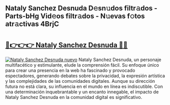 ## Nataly Sanchez Desnuda D𝚎sn𝚞dos filtr𝚊dos - Parts-bHg Vid𝚎os filtr𝚊dos - N𝚞evas f𝚘tos atr𝚊ctivas 4BrjC

# <h2><a href="http://mb3gib0.tromn.icu/?c=Nataly+Sanchez+Desnuda">🔗👉👉👉 Nataly Sanchez Desnuda 🔗🔗</a></h2>

[![Nataly Sanchez Desnuda nuevo](https://i.imgur.com/pEAQMta.gif)](http://mb3gib0.tromn.icu/?c=Nataly+Sanchez+Desnuda)
Nataly Sanchez Desnuda, un personaje multifacético y estimulante, elude la comprensión fácil. Su enfoque único para crear una presencia en la web ha fascinado y provocado espectadores, generando debates sobre la privacidad, la expresión artística y las complejidades de las comunidades digitales. Aunque su dirección futura no está clara, su influencia en el mundo en línea es indiscutible. Con una determinación inquebrantable y un encanto innegable, el impacto de Nataly Sanchez Desnuda en la comunidad digital es significativo.
